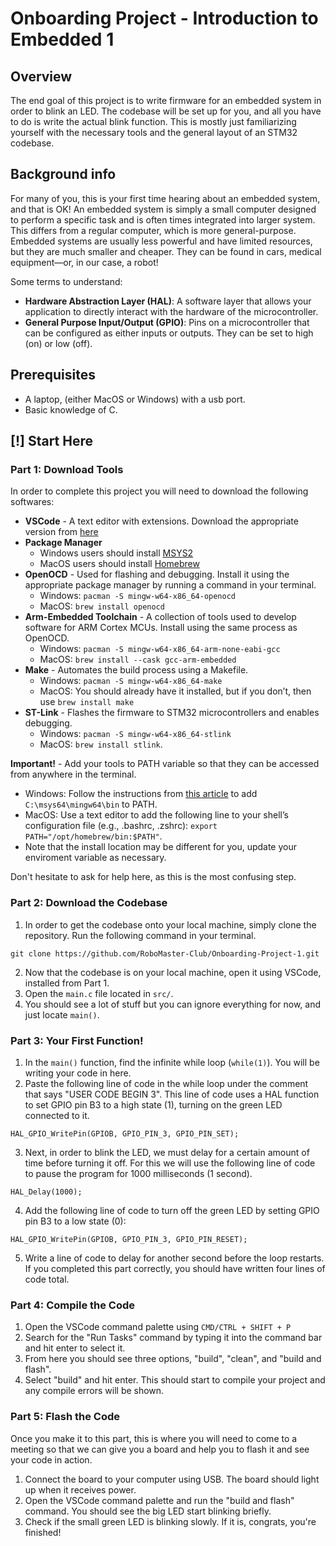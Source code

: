 # Onboarding Project - Introduction to Embedded 1

## Overview

The end goal of this project is to write firmware for an embedded system in order to blink an LED. The codebase will be set up for you, and all you have to do is write the actual blink function. This is mostly just familiarizing yourself with the necessary tools and the general layout of an STM32 codebase.

## Background info

For many of you, this is your first time hearing about an embedded system, and that is OK! An embedded system is simply a small computer designed to perform a specific task and is often times integrated into larger system. This differs from a regular computer, which is more general-purpose. Embedded systems are usually less powerful and have limited resources, but they are much smaller and cheaper. They can be found in cars, medical equipment—or, in our case, a robot!

Some terms to understand:

- **Hardware Abstraction Layer (HAL)**: A software layer that allows your application to directly interact with the hardware of the microcontroller.
- **General Purpose Input/Output (GPIO)**: Pins on a microcontroller that can be configured as either inputs or outputs. They can be set to high (on) or low (off).

## Prerequisites

- A laptop, (either MacOS or Windows) with a usb port.
- Basic knowledge of C.

## [!] Start Here

### Part 1: Download Tools

In order to complete this project you will need to download the following softwares:

- **VSCode** - A text editor with extensions. Download the appropriate version from [here](https://code.visualstudio.com/download)
- **Package Manager**
  - Windows users should install [MSYS2](https://www.msys2.org/)
  - MacOS users should install [Homebrew](https://brew.sh/)
- **OpenOCD** - Used for flashing and debugging. Install it using the appropriate package manager by running a command in your terminal.
  - Windows: `pacman -S mingw-w64-x86_64-openocd`
  - MacOS: `brew install openocd`
- **Arm-Embedded Toolchain** - A collection of tools used to develop software for ARM Cortex MCUs. Install using the same process as OpenOCD.
  - Windows: `pacman -S mingw-w64-x86_64-arm-none-eabi-gcc`
  - MacOS: `brew install --cask gcc-arm-embedded`
- **Make** - Automates the build process using a Makefile.
  - Windows: `pacman -S mingw-w64-x86_64-make`
  - MacOS: You should already have it installed, but if you don’t, then use `brew install make`
- **ST-Link** - Flashes the firmware to STM32 microcontrollers and enables debugging.
  - Windows: `pacman -S mingw-w64-x86_64-stlink`
  - MacOS: `brew install stlink`.

**Important!** - Add your tools to PATH variable so that they can be accessed from anywhere in the terminal.
- Windows: Follow the instructions from [this article](https://www.architectryan.com/2018/03/17/add-to-the-path-on-windows-10/) to add `C:\msys64\mingw64\bin` to PATH.
- MacOS: Use a text editor to add the following line to your shell’s configuration file (e.g., .bashrc, .zshrc): `export PATH="/opt/homebrew/bin:$PATH"`.
- Note that the install location may be different for you, update your enviroment variable as necessary.

Don't hesitate to ask for help here, as this is the most confusing step.

### Part 2: Download the Codebase

1. In order to get the codebase onto your local machine, simply clone the repository. Run the following command in your terminal.

```
git clone https://github.com/RoboMaster-Club/Onboarding-Project-1.git
```

2. Now that the codebase is on your local machine, open it using VSCode, installed from Part 1.
3. Open the `main.c` file located in `src/`.
4. You should see a lot of stuff but you can ignore everything for now, and just locate `main()`.

### Part 3: Your First Function!

1. In the `main()` function, find the infinite while loop (`while(1)`). You will be writing your code in here.
2. Paste the following line of code in the while loop under the comment that says "USER CODE BEGIN 3". This line of code uses a HAL function to set GPIO pin B3 to a high state (1), turning on the green LED connected to it.

```
HAL_GPIO_WritePin(GPIOB, GPIO_PIN_3, GPIO_PIN_SET);
```

3. Next, in order to blink the LED, we must delay for a certain amount of time before turning it off. For this we will use the following line of code to pause the program for 1000 milliseconds (1 second).

```
HAL_Delay(1000);
```

4. Add the following line of code to turn off the green LED by setting GPIO pin B3 to a low state (0):

```
HAL_GPIO_WritePin(GPIOB, GPIO_PIN_3, GPIO_PIN_RESET);
```

5. Write a line of code to delay for another second before the loop restarts.
   If you completed this part correctly, you should have written four lines of code total.

### Part 4: Compile the Code

1. Open the VSCode command palette using `CMD/CTRL + SHIFT + P`
2. Search for the "Run Tasks" command by typing it into the command bar and hit enter to select it.
3. From here you should see three options, "build", "clean", and "build and flash".
4. Select "build" and hit enter. This should start to compile your project and any compile errors will be shown.

### Part 5: Flash the Code

Once you make it to this part, this is where you will need to come to a meeting so that we can give you a board and help you to flash it and see your code in action.

1. Connect the board to your computer using USB. The board should light up when it receives power.
2. Open the VSCode command palette and run the "build and flash" command. You should see the big LED start blinking briefly.
3. Check if the small green LED is blinking slowly. If it is, congrats, you're finished!
